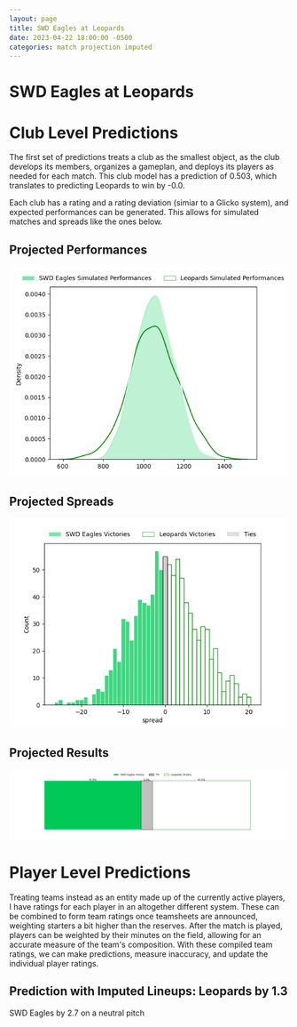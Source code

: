 ```yaml
---  
layout: page  
title: SWD Eagles at Leopards  
date: 2023-04-22 18:00:00 -0500  
categories: match projection imputed  
---
```

# SWD Eagles at Leopards

# Club Level Predictions


The first set of predictions treats a club as the smallest object, as the club develops its members, organizes a gameplan, and deploys its players as needed for each match. This club model has a prediction of 0.503, which translates to predicting Leopards to win by -0.0.

Each club has a rating and a rating deviation (simiar to a Glicko system), and expected performances can be generated. This allows for simulated matches and spreads like the ones below.
## Projected Performances


![Projected Performances](plots/performances_2023-04-22-Leopards-SWDEagles.png)
## Projected Spreads


![Projected Spreads](plots/spreads_2023-04-22-Leopards-SWDEagles.png)
## Projected Results


![Projected Results](plots/resultbar_2023-04-22-Leopards-SWDEagles.png)
# Player Level Predictions


Treating teams instead as an entity made up of the currently active players, I have ratings for each player in an altogether different system. These can be combined to form team ratings once teamsheets are announced, weighting starters a bit higher than the reserves. After the match is played, players can be weighted by their minutes on the field, allowing for an accurate measure of the team's composition. With these compiled team ratings, we can make predictions, measure inaccuracy, and update the individual player ratings.
## Prediction with Imputed Lineups: Leopards by 1.3


SWD Eagles by 2.7 on a neutral pitch

